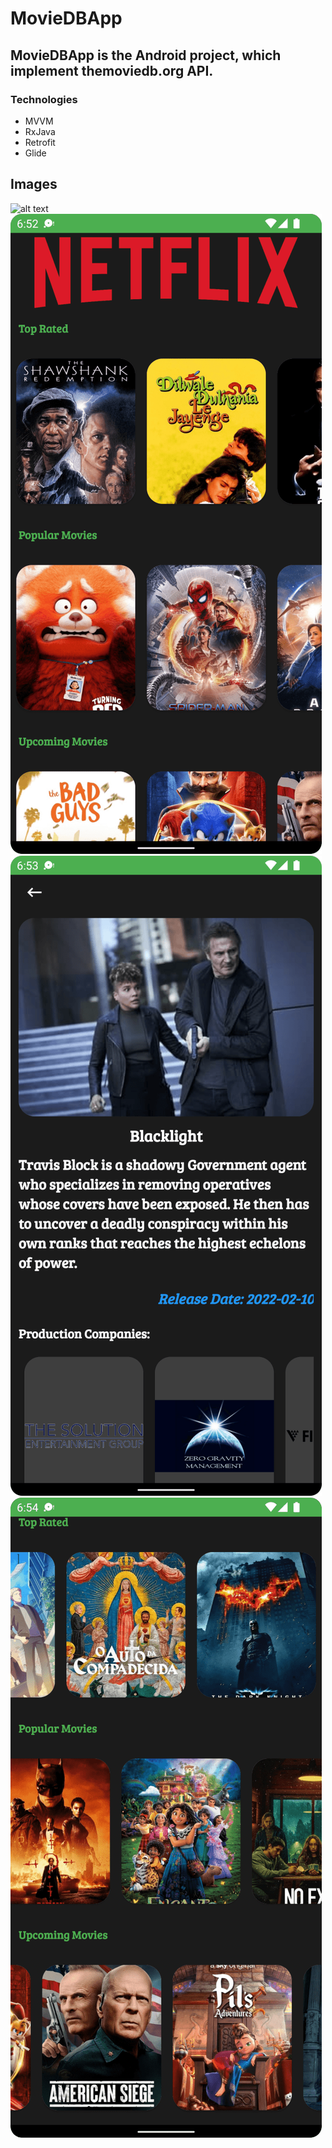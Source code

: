# MovieDBApp

## MovieDBApp is the Android project, which implement themoviedb.org API.

### Technologies

* MVVM
* RxJava
* Retrofit
* Glide

## Images

![alt text](https://upload.wikimedia.org/wikipedia/commons/8/89/Tmdb.new.logo.svg)
![alt text](https://github.com/ataballyyev/MovieDBApp/blob/main/app/src/main/res/drawable/screenshot_1.png)
![alt text](https://github.com/ataballyyev/MovieDBApp/blob/main/app/src/main/res/drawable/screenshot_2.png)
![alt text](https://github.com/ataballyyev/MovieDBApp/blob/main/app/src/main/res/drawable/screenshot_3.png)

